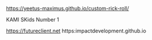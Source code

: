 https://yeetus-maximus.github.io/custom-rick-roll/



KAMI SKids Number 1


https://futureclient.net
https:impactdevelopment.github.io
